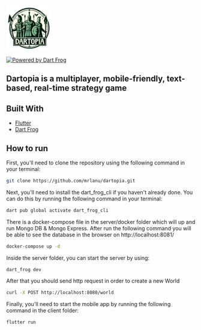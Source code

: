 <img src="readme_images/dartopia_logo.png" width="24%"/>

[![Powered by Dart Frog](https://img.shields.io/endpoint?url=https://tinyurl.com/dartfrog-badge)](https://dartfrog.vgv.dev)

## Dartopia is a multiplayer, mobile-friendly, text-based, real-time strategy game

## Built With

- [Flutter](https://flutter.dev/)
- [Dart Frog](https://dartfrog.vgv.dev/)

## How to run

First, you'll need to clone the repository using the following command in your terminal:

```sh
git clone https://github.com/mrlanu/dartopia.git
```

Next, you'll need to install the dart_frog_cli if you haven't already done. You can do this by running the following command in your terminal:

```sh
dart pub global activate dart_frog_cli
```

There is a docker-compose file in the server/docker folder which will up and run Mongo DB & Mongo Express.
After run the following command you will be able to see the database in the browser on http://localhost:8081/

```sh
docker-compose up -d
```

Inside the server folder, you can start the server by using:

```sh
dart_frog dev
```

After that you should send http request in order to create a new World

```sh
curl -X POST http://localhost:8080/world
```

Finally, you'll need to start the mobile app by running the following command in the client folder:

```sh
flutter run
```
